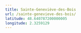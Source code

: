 ```yaml
---
title: Sainte-Geneviève-des-Bois
url: /sainte-genevieve-des-bois/
latitude: 48.640787200000005
longitude: 2.3259129
---
```

